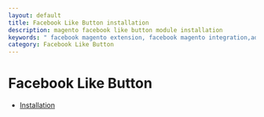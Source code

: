 ```yaml
---
layout: default
title: Facebook Like Button installation
description: magento facebook like button module installation
keywords: " facebook magento extension, facebook magento integration,add facebook like button to website, add facebook share button to website, magento like button facebook "
category: Facebook Like Button
---
```


# Facebook Like Button

- [Installation](installation/)
